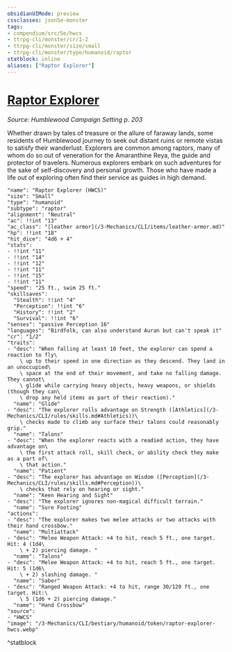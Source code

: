 ```yaml
---
obsidianUIMode: preview
cssclasses: json5e-monster
tags:
- compendium/src/5e/hwcs
- ttrpg-cli/monster/cr/1-2
- ttrpg-cli/monster/size/small
- ttrpg-cli/monster/type/humanoid/raptor
statblock: inline
aliases: ["Raptor Explorer"]
---
```

# [Raptor Explorer](3-Mechanics\CLI\bestiary\humanoid/raptor-explorer-hwcs.md)
*Source: Humblewood Campaign Setting p. 203*  

Whether drawn by tales of treasure or the allure of faraway lands, some residents of Humblewood journey to seek out distant ruins or remote vistas to satisfy their wanderlust. Explorers are common among raptors, many of whom do so out of veneration for the Amaranthine Reya, the guide and protector of travelers. Numerous explorers embark on such adventures for the sake of self-discovery and personal growth. Those who have made a life out of exploring often find their service as guides in high demand.

```statblock
"name": "Raptor Explorer (HWCS)"
"size": "Small"
"type": "humanoid"
"subtype": "raptor"
"alignment": "Neutral"
"ac": !!int "13"
"ac_class": "[leather armor](/3-Mechanics/CLI/items/leather-armor.md)"
"hp": !!int "18"
"hit_dice": "4d6 + 4"
"stats":
- !!int "11"
- !!int "14"
- !!int "12"
- !!int "11"
- !!int "15"
- !!int "11"
"speed": "25 ft., swim 25 ft."
"skillsaves":
  "Stealth": !!int "4"
  "Perception": !!int "6"
  "History": !!int "2"
  "Survival": !!int "6"
"senses": "passive Perception 16"
"languages": "Birdfolk, can also understand Auran but can't speak it"
"cr": "1/2"
"traits":
- "desc": "When falling at least 10 feet, the explorer can spend a reaction to fly\
    \ up to their speed in one direction as they descend. They land in an unoccupied\
    \ space at the end of their movement, and take no falling damage. They cannot\
    \ glide while carrying heavy objects, heavy weapons, or shields (though they can\
    \ drop any held items as part of their reaction)."
  "name": "Glide"
- "desc": "The explorer rolls advantage on Strength ([Athletics](/3-Mechanics/CLI/rules/skills.md#Athletics))\
    \ checks made to climb any surface their talons could reasonably grip."
  "name": "Talons"
- "desc": "When the explorer reacts with a readied action, they have advantage on\
    \ the first attack roll, skill check, or ability check they make as a part of\
    \ that action."
  "name": "Patient"
- "desc": "The explorer has advantage on Wisdom ([Perception](/3-Mechanics/CLI/rules/skills.md#Perception))\
    \ checks that rely on hearing or sight."
  "name": "Keen Hearing and Sight"
- "desc": "The explorer ignores non-magical difficult terrain."
  "name": "Sure Footing"
"actions":
- "desc": "The explorer makes two melee attacks or two attacks with their hand crossbow."
  "name": "Multiattack"
- "desc": "Melee Weapon Attack: +4 to hit, reach 5 ft., one target. Hit: 4 (1d4\
    \ + 2) piercing damage. "
  "name": "Talons"
- "desc": "Melee Weapon Attack: +4 to hit, reach 5 ft., one target. Hit: 5 (1d6\
    \ + 2) slashing damage. "
  "name": "Saber"
- "desc": "Ranged Weapon Attack: +4 to hit, range 30/120 ft., one target. Hit:\
    \ 5 (1d6 + 2) piercing damage."
  "name": "Hand Crossbow"
"source":
- "HWCS"
"image": "/3-Mechanics/CLI/bestiary/humanoid/token/raptor-explorer-hwcs.webp"
```
^statblock